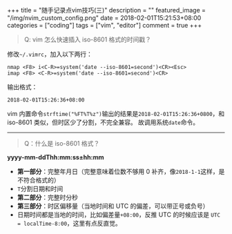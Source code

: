 +++
title = "随手记录点vim技巧(三)"
description = ""
featured_image = "/img/nvim_custom_config.png"
date = 2018-02-01T15:21:53+08:00
categories = ["coding"]
tags = ["vim", "editor"]
comment = true
+++

> Q: vim 怎么快速插入 iso-8601 格式的时间戳？

<!--more-->

修改`~/.vimrc`，加入以下两行：

```
nmap <F8> i<C-R>=system('date --iso-8601=second')<CR><Esc>
imap <F8> <C-R>=system('date --iso-8601=second')<CR>
```

输出格式：

`2018-02-01T15:26:36+08:00`

vim 内置命令`strftime("%FT%T%z")`输出的结果是`2018-02-01T15:26:36+0800`，和 iso-8601 类似，但时区少了分割，不完全兼容。
故调用系统`date`命令。

---

> Q：什么是 iso-8601 格式？

**yyyy-mm-ddThh:mm:ss±hh:mm**

- **第一部分**：完整年月日（完整意味着位数不够用 0 补齐，像`2018-1-1`这样，是不符合格式的）
- `T`分割日期和时间
- **第二部分**：完整时分秒
- **第三部分**：时区偏移量（当地时间和 UTC 的偏差，可以带正号或负号）
- 日期时间都是当地的时间，比如偏差量`+08:00`，反推 UTC 的时候应该是 `UTC = localTime-8:00`，这里有点反直觉。
